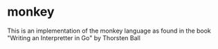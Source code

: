 # monkey
This is an implementation of the monkey language as found in the book "Writing an Interpretter in Go" by Thorsten Ball
